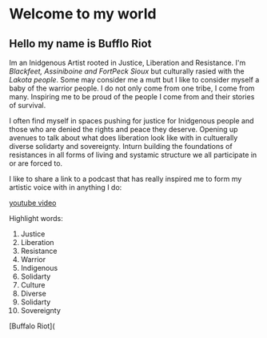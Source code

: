 # Welcome to my world

## Hello my name is **Bufflo Riot**

  Im an Inidgenous Artist rooted in Justice, Liberation and Resistance. I'm *Blackfeet, Assiniboine and FortPeck Sioux* but culturally rasied with the *Lakota people*. Some may consider me a mutt but I like to consider myself a baby of the warrior people. I do not only come from one tribe, I come from many. Inspiring me to be proud of the people I come from and their stories of survival. 

  I often find myself in spaces pushing for justice for Inidgenous people and those who are denied the rights and peace they deserve. Opening up avenues to talk about what does liberation look like with in cultuerally diverse solidarty and sovereignty. Inturn building the foundations of resistances in all forms of living and systamic structure we all participate in or are forced to. 

  I like to share a link to a podcast that has really inspired me to form my artistic voice with in anything I do: 

[youtube video](https://youtu.be/VM0xReVN-P4?si=rbHxpnwi0D4ncpSq)



  Highlight words: 
  1. Justice
  2. Liberation
  3. Resistance
  4. Warrior
  5. Indigenous
  6. Solidarty
  7. Culture
  8. Diverse
  9. Solidarty
  10. Sovereignty

[Buffalo Riot](
